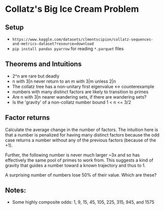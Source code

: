 # Collatz's Big Ice Cream Problem

## Setup

- `https://www.kaggle.com/datasets/clmentscipion/collatz-sequences-and-metrics-dataset?resource=download`
- `pip install pandas pyarrow` for reading `*.parquet` files


## Theorems and Intuitions

- 2^n are rare but deadly
- n with 3|n never return to an m with 3|m unless 2|n
- The collatz tree has a non-unitary first eigenvalue <-> counterexample
- numbers with many distinct factors are likely to transition to primes
- Are n with 3|n nearer wandering sets, if there are wandering sets?
- Is the 'gravity' of a non-collatz number bound 1 < n <= 3/2

## Factor returns

Calculate the average change in the number of factors. The intuition here is
that a number is penalized for having many distinct factors because the odd
case returns a number without any of the previous factors (because of the +1).

Further, the following number is never much larger ~3x and so has effectively
the same pool of primes to work from. This suggests a kind of gravity that
guides a number toward a known trajectory and thus to 1.

A surprising number of numbers lose 50% of their value. Which are these?

## Notes:

- Some highly composite odds: 1, 9, 15, 45, 105, 225, 315, 945, and 1575